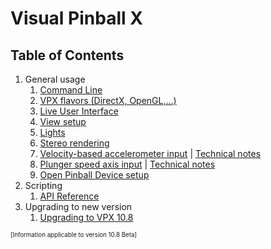 # Visual Pinball X

## Table of Contents
1. General usage
   1. [Command Line](<Command Line.md>)
   2. [VPX flavors (DirectX, OpenGL,...)](<Build Differences.md>)
   3. [Live User Interface](LiveUI.md)
   4. [View setup](<View Setup.md>)
   5. [Lights](Lights.md)
   6. [Stereo rendering](Stereo.md)
   7. [Velocity-based accelerometer input](<Accelerometer Velocity Input User Guide.md>) | [Technical notes](<Accelerometer Velocity Input Tech Note.md>)
   8. [Plunger speed axis input](<Plunger Velocity Input User Guide.md>) | [Technical notes](<Plunger Velocity Input Tech Note.md>)
   9. [Open Pinball Device setup](<Open Pinball Device User Guide.md>)
2. Scripting
   1. [API Reference](<Script API Reference.md>)
3. Upgrading to new version
   1. [Upgrading to VPX 10.8](<Upgrading Table 10.8.md>)

<sub><sup>[Information applicable to version 10.8 Beta]</sup></sub>